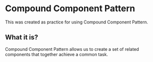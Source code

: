 # Compound Component Pattern
This was created as practice for using Compound Component Pattern.

## What it is?
Compound Component Pattern allows us to create a set of related components that together achieve a common task.
